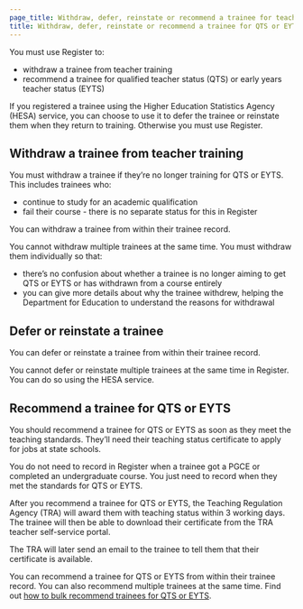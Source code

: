 ```yaml
---
page_title: Withdraw, defer, reinstate or recommend a trainee for teaching standards
title: Withdraw, defer, reinstate or recommend a trainee for QTS or EYTS
---
```


You must use Register to:

- withdraw a trainee from teacher training
- recommend a trainee for qualified teacher status (QTS) or early years teacher status (EYTS)

If you registered a trainee using the Higher Education Statistics Agency (HESA) service, you can choose to use it to defer the trainee or reinstate them when they return to training. Otherwise you must use Register.

## Withdraw a trainee from teacher training

You must withdraw a trainee if they’re no longer training for QTS or EYTS. This includes trainees who:

- continue to study for an academic qualification
- fail their course - there is no separate status for this in Register

You can withdraw a trainee from within their trainee record.

You cannot withdraw multiple trainees at the same time. You must withdraw them individually so that:

- there’s no confusion about whether a trainee is no longer aiming to get QTS or EYTS or has withdrawn from a course entirely
- you can give more details about why the trainee withdrew, helping the Department for Education to understand the reasons for withdrawal


## Defer or reinstate a trainee

You can defer or reinstate a trainee from within their trainee record.

You cannot defer or reinstate multiple trainees at the same time in Register. You can do so using the HESA service.

## Recommend a trainee for QTS or EYTS

You should recommend a trainee for QTS or EYTS as soon as they meet the teaching standards. They’ll need their teaching status certificate to apply for jobs at state schools.

You do not need to record in Register when a trainee got a PGCE or completed an undergraduate course. You just need to record when they met the standards for QTS or EYTS.

After you recommend a trainee for QTS or EYTS, the Teaching Regulation Agency (TRA) will award them with teaching status within 3 working days. The trainee will then be able to download their certificate from the TRA teacher self-service portal.

The TRA will later send an email to the trainee to tell them that their certificate is available.

You can recommend a trainee for QTS or EYTS from within their trainee record. You can also recommend multiple trainees at the same time. Find out [how to bulk recommend trainees for QTS or EYTS](/guidance/bulk-recommend-trainees).
